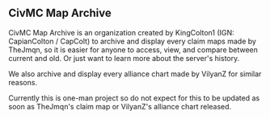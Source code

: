 ## CivMC Map Archive

CivMC Map Archive is an organization created by KingColton1 (IGN: CapianColton / CapColt) to archive and display every claim maps made by TheJmqn, so it is easier for anyone to access, view, and compare between current and old. Or just want to learn more about the server's history.

We also archive and display every alliance chart made by VilyanZ for similar reasons.

Currently this is one-man project so do not expect for this to be updated as soon as TheJmqn's claim map or VilyanZ's alliance chart released.
